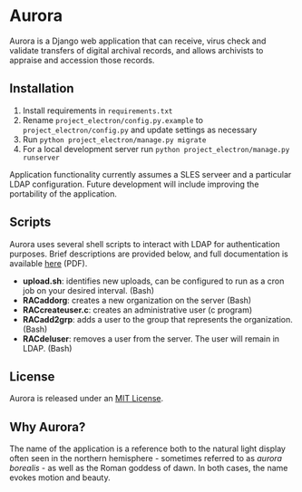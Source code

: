 # Aurora

Aurora is a Django web application that can receive, virus check and validate transfers of digital archival records, and allows archivists to appraise and accession those records.

## Installation

1.  Install requirements in `requirements.txt`
2.  Rename `project_electron/config.py.example` to `project_electron/config.py` and update settings as necessary
3.  Run `python project_electron/manage.py migrate`
4.  For a local development server run `python project_electron/manage.py runserver`

Application functionality currently assumes a SLES serveer and a particular LDAP configuration. Future development will include improving the portability of the application.

## Scripts

Aurora uses several shell scripts to interact with LDAP for authentication purposes. Brief descriptions are provided below, and full documentation is available [here](https://github.com/RockefellerArchiveCenter/project_electron_transfer/blob/scripts/scripts/Rockefeller%20Archive%20Center%20Bash%20Scripts%20Documentation.pdf) (PDF).

-   **upload.sh**: identifies new uploads, can be configured to run as a cron job on your desired interval. (Bash)
-   **RACaddorg**: creates a new organization on the server (Bash)
-   **RACcreateuser.c**: creates an administrative user (c program)
-   **RACadd2grp**: adds a user to the group that represents the organization. (Bash)
-   **RACdeluser**: removes a user from the server. The user will remain in LDAP. (Bash)

## License

Aurora is released under an [MIT License](LICENSE).

## Why Aurora?

The name of the application is a reference both to the natural light display often seen in the northern hemisphere - sometimes referred to as _aurora borealis_ - as well as the Roman goddess of dawn. In both cases, the name evokes motion and beauty.
